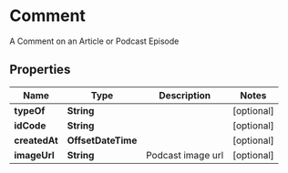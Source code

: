 

# Comment

A Comment on an Article or Podcast Episode

## Properties

| Name | Type | Description | Notes |
|------------ | ------------- | ------------- | -------------|
|**typeOf** | **String** |  |  [optional] |
|**idCode** | **String** |  |  [optional] |
|**createdAt** | **OffsetDateTime** |  |  [optional] |
|**imageUrl** | **String** | Podcast image url |  [optional] |



